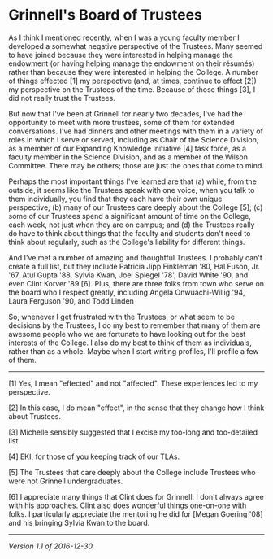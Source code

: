 Grinnell's Board of Trustees
============================

As I think I mentioned recently, when I was a young faculty member I
developed a somewhat negative perspective of the Trustees.  Many seemed to
have joined because they were interested in helping manage the endowment
(or having helping manage the endowment on their résumés) rather than
because they were interested in helping the College.  A number of things
effected [1] my perspective (and, at times, continue to effect [2]) my
perspective on the Trustees of the time.  Because of those things [3],
I did not really trust the Trustees.

But now that I've been at Grinnell for nearly two decades, I've had
the opportunity to meet with more trustees, some of them for extended
conversations.  I've had dinners and other meetings with them in a
variety of roles in which I serve or served, including as Chair of the
Science Division, as a member of our Expanding Knowledge Initiative [4]
task force, as a faculty member in the Science Division, and as a member
of the Wilson Committee.  There may be others; those are just the
ones that come to mind.

Perhaps the most important things I've learned are that (a) while, from
the outside, it seems like the Trustees speak with one voice, when you
talk to them individually, you find that they each have their own unique
perspective; (b) many of our Trustees care deeply about the College
[5]; (c) some of our Trustees spend a significant amount of time on the
College, each week, not just when they are on campus; and (d) the Trustees
really do have to think about things that the faculty and students don't
need to think about regularly, such as the College's liability for different
things.

And I've met a number of amazing and thoughtful Trustees.  I probably
can't create a full list, but they include Patricia Jipp Finkleman '80,
Hal Fuson, Jr. '67, Atul Gupta '88, Sylvia Kwan, Joel Spiegel '78',
David White '90, and even Clint Korver '89 [6].  Plus, there are three
folks from town who serve on the board who I respect greatly, including
Angela Onwuachi-Willig '94, Laura Ferguson '90, and Todd Linden

So, whenever I get frustrated with the Trustees, or what seem to be
decisions by the Trustees, I do my best to remember that many of them
are awesome people who we are fortunate to have looking out for the best
interests of the College.  I also do my best to think of them as 
individuals, rather than as a whole.  Maybe when I start writing profiles,
I'll profile a few of them.

---

[1] Yes, I mean "effected" and not "affected".  These experiences led to
my perspective.

[2] In this case, I do mean "effect", in the sense that they change how
I think about Trustees.

[3] Michelle sensibly suggested that I excise my too-long and too-detailed
list.

[4] EKI, for those of you keeping track of our TLAs.

[5] The Trustees that care deeply about the College include Trustees
who were not Grinnell undergraduates.

[6] I appreciate many things that Clint does for Grinnell.  I don't
always agree with his approaches.  Clint also does wonderful things
one-on-one with folks.  I particularly appreciate the mentoring he did
for [Megan Goering '08] and his bringing Sylvia Kwan to the board.

---

*Version 1.1 of 2016-12-30.*
